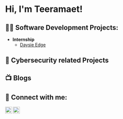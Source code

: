 <h1>Hi, I'm Teeramaet! <br/>
<h2>👨‍💻 Software Development Projects:</h2>

- <b>Internship</b>
  - [Daysie Edge](https://github.com/teeramaet/daysieEdge)

<h2>👨‍ Cybersecurity related Projects</h2>

<h2>📺 Blogs</h2>

<h2> 🤳 Connect with me:</h2>

[<img align="left" alt="JoshMadakor | LinkedIn" width="22px" src="https://cdn.jsdelivr.net/npm/simple-icons@v3/icons/linkedin.svg" />][linkedin]
[<img align="left" alt="JoshMadakor | Instagram" width="22px" src="https://cdn.jsdelivr.net/npm/simple-icons@v3/icons/instagram.svg" />][instagram]

[instagram]: https://www.instagram.com/elf_kp/
[linkedin]: https://linkedin.com/in/teeramaet-bongkodmalee-35213a263

<!--

Here are some ideas to get you started:

- 🔭 I’m currently working on ...
- 🌱 I’m currently learning ...
- 👯 I’m looking to collaborate on ...
- 🤔 I’m looking for help with ...
- 💬 Ask me about ...
- 📫 How to reach me: ...
- 😄 Pronouns: ...
- ⚡ Fun fact: ...
-->
